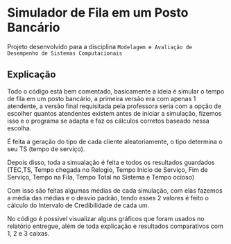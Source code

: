 # Simulador de Fila em um Posto Bancário
Projeto desenvolvido para a disciplina `Modelagem e Avaliação de Desempenho de Sistemas Computacionais`
## Explicação
Todo o código está bem comentado, basicamente a ideia é simular o tempo de fila em um posto bancário, a primeira versão era com apenas 1 atendente, a versão final requisitada pela professora seria com a opção de escolher quantos atendentes existem antes de iniciar a simulação, fizemos isso e o programa se adapta e faz os cálculos corretos baseado nessa escolha.

É feita a geração do tipo de cada cliente aleatoriamente, o tipo determina o seu TS (tempo de serviço). 

Depois disso, toda a simualação é feita e todos os resultados guardados (TEC,TS, Tempo chegada no Relogio, Tempo Inicio de Serviço, Fim de Serviço, Tempo na Fila, Tempo Total no Sistema e Tempo ocioso)

Com isso são feitas algumas médias de cada simulação, com elas fazemos a média das médias e o desvio padrão, tendo esses 2 valores é feito o cálculo do Intervalo de Credibilidade de cada um.

No código é possivel visualizar alguns gráficos que foram usados no relatório entregue, além de toda explicação e resultados comparativos com 1, 2 e 3 caixas. 
